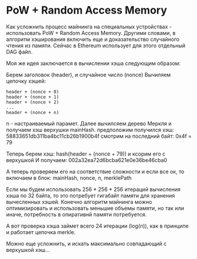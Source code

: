 # PoW + Random Access Memory

Как усложнить процесс майнинга на специальных устройствах - использовать PoW + Random Access Memory.
Другими словами, в алгоритм хэширования включить еще и доказательство случайного чтения из памяти.
Сейчас в Ethereum использует для этого отдельный DAG файл.

Моя же идея заключается в вычислении хэша следующим образом:

Берем заголовок (header), и случайное число (nonce)
Вычиляем цепочку хэшей:

    header + (nonce + 0)
    header + (nonce + 1)
    header + (nonce + 2)
    ...
    header + (nonce + n)

n - настраиваемый парамет. Далее вычилсяем дерево Меркля и получаем хэш верхушки mainHash.
предположим получился хэш:
    58833651db311ba4bc11cb26b1900b4f
смотрим на последний байт: 0x4f = 79

Теперь берем хэш:
hash(header + (nonce + 79)) и ксорим его с верхушкой И получаем: 002a32ea72d6bcba621e0e36be46cba0

А теперь проверяем его на соответствие сложности и если все ок, то включаем в блок:
mainHash, nonce, n, merklePath

Если мы будем использовать 256 * 256 * 256 итераций вычисления хэша по 32 байта, то это потребует гигабайт памяти для хранения вычесленных хэшей. Конечно алгоритм майнинга можно оптимизировать и использовать меньшие объемы памяти, но так или иначе, потребность в опиративнй памяти потребуется.

А вот проверка хэша займет всего 24 итерации (log(n)), как в принципе и работает цепочка merkle.


Можно еще усложнить, и искать максимально совпадающий с верхушкой хэш...
